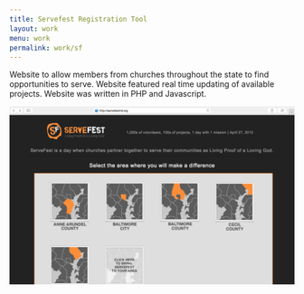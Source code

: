 ```yaml
---
title: Servefest Registration Tool
layout: work
menu: work
permalink: work/sf
---
```


Website to allow members from churches throughout the state to find opportunities to serve.  Website featured real time updating of available projects.
Website was written in PHP and Javascript.

![Servefest 1](/work/images/servefest-1.png)